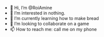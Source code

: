 - 👋 Hi, I’m @RoiAmine
- 👀 I’m interested in nothing.
- 🌱 I’m currently learning how to make bread
- 💞️ I’m looking to collaborate on a game
- 📫 How to reach me: call me on my phone

<!---
RoiAmine/RoiAmine is a ✨ special ✨ repository because its `README.md` (this file) appears on your GitHub profile.
You can click the Preview link to take a look at your changes.
--->
